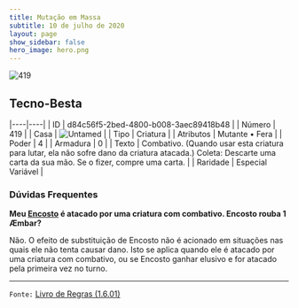 ```yaml
---
title: Mutação em Massa
subtitle: 10 de julho de 2020
layout: page
show_sidebar: false
hero_image: hero.png
---
```


![419](https://cdn.keyforgegame.com/media/card_front/pt/479_419_XMCM475WFGP_pt.png)

## Tecno-Besta

|----|----|
| ID | d84c56f5-2bed-4800-b008-3aec89418b48 |
| Número | 419 |
| Casa | ![Untamed](https://archonarcana.com/images/thumb/b/bd/Untamed.png/22px-Untamed.png "Indomados") |
| Tipo | Criatura |
| Atributos | Mutante • Fera |
| Poder | 4 |
| Armadura | 0 |
| Texto | Combativo. (Quando usar esta criatura para lutar, ela não sofre dano da criatura atacada.) Coleta: Descarte uma carta da sua mão. Se o fizer, compre uma carta. |
| Raridade | Especial Variável |

### Dúvidas Frequentes

**Meu [Encosto](/mm/257) é atacado por uma criatura com combativo.
Encosto rouba 1 Æmbar?**

Não. O efeito de substituição de Encosto não é acionado em situações
nas quais ele não tenta causar dano. Isto se aplica quando ele é atacado
por uma criatura com combativo, ou se Encosto ganhar elusivo e for
atacado pela primeira vez no turno.

<hr/>

`Fonte:` [Livro de Regras (1.6.01)](https://drive.google.com/open?id=1YNhLKUC0xfriiMwFYpDu1Go3zPJw6gYo)
